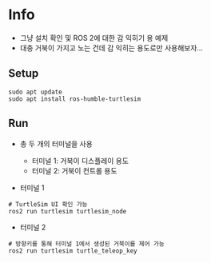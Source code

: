 # Info

- 그냥 설치 확인 및 ROS 2에 대한 감 익히기 용 예제
- 대충 거북이 가지고 노는 건데 감 익히는 용도로만 사용해보자...

## Setup

```
sudo apt update
sudo apt install ros-humble-turtlesim
```

## Run
- 총 두 개의 터미널을 사용
  - 터미널 1: 거북이 디스플레이 용도
  - 터미널 2: 거북이 컨트롤 용도

- 터미널 1

```
# TurtleSim UI 확인 가능
ros2 run turtlesim turtlesim_node
```

- 터미널 2

```
# 방향키를 통해 터미널 1에서 생성된 거북이를 제어 가능
ros2 run turtlesim turtle_teleop_key
```